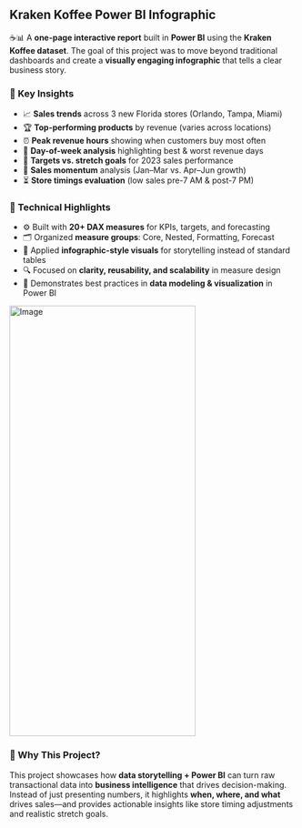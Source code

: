 ## Kraken Koffee Power BI Infographic

☕📊 A **one-page interactive report** built in **Power BI** using the **Kraken Koffee dataset**.
The goal of this project was to move beyond traditional dashboards and create a **visually engaging infographic** that tells a clear business story.

### 🔹 Key Insights

* 📈 **Sales trends** across 3 new Florida stores (Orlando, Tampa, Miami)
* 🏆 **Top-performing products** by revenue (varies across locations)
* ⏰ **Peak revenue hours** showing when customers buy most often
* 📅 **Day-of-week analysis** highlighting best & worst revenue days
* 🎯 **Targets vs. stretch goals** for 2023 sales performance
* 🔄 **Sales momentum** analysis (Jan–Mar vs. Apr–Jun growth)
* ⏳ **Store timings evaluation** (low sales pre-7 AM & post-7 PM)

### 🔹 Technical Highlights

* ⚙️ Built with **20+ DAX measures** for KPIs, targets, and forecasting
* 🗂️ Organized **measure groups**: Core, Nested, Formatting, Forecast
* 🎨 Applied **infographic-style visuals** for storytelling instead of standard tables
* 🔍 Focused on **clarity, reusability, and scalability** in measure design
* 🧩 Demonstrates best practices in **data modeling & visualization** in Power BI

<img width="327" height="757" alt="Image" src="https://github.com/user-attachments/assets/3de3439a-1aee-4144-8d99-e6889eced429" />

### 🔹 Why This Project?

This project showcases how **data storytelling + Power BI** can turn raw transactional data into **business intelligence** that drives decision-making.
Instead of just presenting numbers, it highlights **when, where, and what** drives sales—and provides actionable insights like store timing adjustments and realistic stretch goals.


